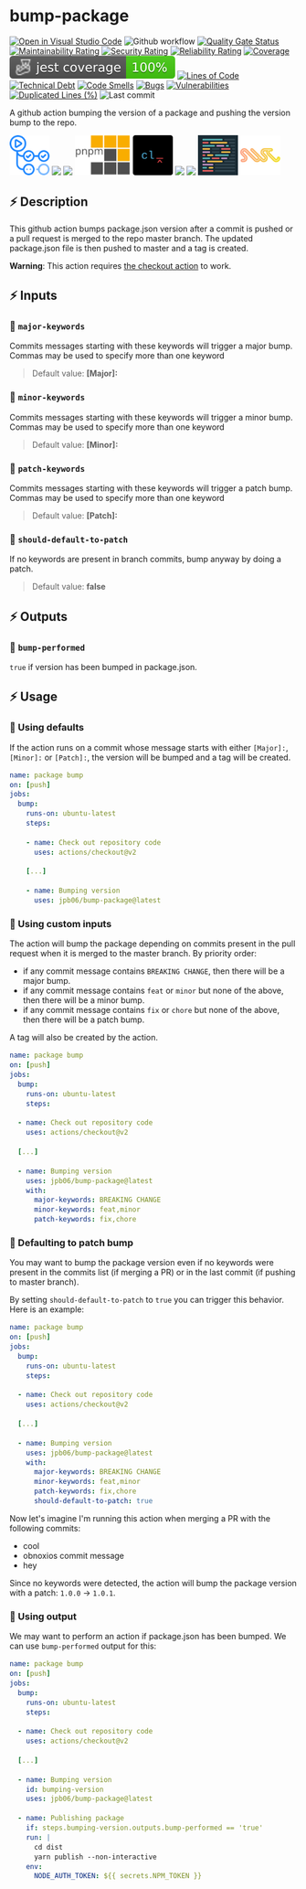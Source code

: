 # bump-package

[![Open in Visual Studio Code](https://img.shields.io/static/v1?logo=visualstudiocode&label=&message=Open%20in%20Visual%20Studio%20Code&labelColor=2c2c32&color=007acc&logoColor=007acc)](https://github.dev/jpb06/bump-package)
![Github workflow](https://img.shields.io/github/workflow/status/jpb06/bump-package/Tests?label=last%20workflow&logo=github-actions)
[![Quality Gate Status](https://sonarcloud.io/api/project_badges/measure?project=jpb06_bump-package&metric=alert_status)](https://sonarcloud.io/summary/new_code?id=jpb06_bump-package)
[![Maintainability Rating](https://sonarcloud.io/api/project_badges/measure?project=jpb06_bump-package&metric=sqale_rating)](https://sonarcloud.io/dashboard?id=jpb06_bump-package)
[![Security Rating](https://sonarcloud.io/api/project_badges/measure?project=jpb06_bump-package&metric=security_rating)](https://sonarcloud.io/dashboard?id=jpb06_bump-package)
[![Reliability Rating](https://sonarcloud.io/api/project_badges/measure?project=jpb06_bump-package&metric=reliability_rating)](https://sonarcloud.io/dashboard?id=jpb06_bump-package)
[![Coverage](https://sonarcloud.io/api/project_badges/measure?project=jpb06_bump-package&metric=coverage)](https://sonarcloud.io/dashboard?id=jpb06_bump-package)
![Total coverage](./badges/coverage-jest%20coverage.svg)
[![Lines of Code](https://sonarcloud.io/api/project_badges/measure?project=jpb06_bump-package&metric=ncloc)](https://sonarcloud.io/summary/new_code?id=jpb06_bump-package)
[![Technical Debt](https://sonarcloud.io/api/project_badges/measure?project=jpb06_bump-package&metric=sqale_index)](https://sonarcloud.io/summary/new_code?id=jpb06_bump-package)
[![Code Smells](https://sonarcloud.io/api/project_badges/measure?project=jpb06_bump-package&metric=code_smells)](https://sonarcloud.io/dashboard?id=jpb06_bump-package)
[![Bugs](https://sonarcloud.io/api/project_badges/measure?project=jpb06_bump-package&metric=bugs)](https://sonarcloud.io/summary/new_code?id=jpb06_bump-package)
[![Vulnerabilities](https://sonarcloud.io/api/project_badges/measure?project=jpb06_bump-package&metric=vulnerabilities)](https://sonarcloud.io/summary/new_code?id=jpb06_bump-package)
[![Duplicated Lines (%)](https://sonarcloud.io/api/project_badges/measure?project=jpb06_bump-package&metric=duplicated_lines_density)](https://sonarcloud.io/dashboard?id=jpb06_bump-package)
![Last commit](https://img.shields.io/github/last-commit/jpb06/bump-package?logo=git)

A github action bumping the version of a package and pushing the version bump to the repo.

<!-- readme-package-icons start -->

<p align="left"><a href="https://docs.github.com/en/actions" target="_blank"><img height="70" src="https://raw.githubusercontent.com/jpb06/readme-package-icons/main/icons/github-actions.svg" /></a>&nbsp;<a href="https://www.typescriptlang.org/docs/" target="_blank"><img height="70" src="https://cdn.jsdelivr.net/gh/devicons/devicon/icons/typescript/typescript-original.svg" /></a>&nbsp;<a href="https://nodejs.org/en/docs/" target="_blank"><img height="70" src="https://cdn.jsdelivr.net/gh/devicons/devicon/icons/nodejs/nodejs-original.svg" /></a>&nbsp;<a href="https://pnpm.io/motivation" target="_blank"><img height="70" src="https://raw.githubusercontent.com/jpb06/readme-package-icons/main/icons/pnpm.svg" /></a>&nbsp;<a href="https://github.com/conventional-changelog" target="_blank"><img height="70" src="https://raw.githubusercontent.com/jpb06/readme-package-icons/main/icons/conventional-changelog.svg" /></a>&nbsp;<a href="https://eslint.org/docs/latest/" target="_blank"><img height="70" src="https://cdn.jsdelivr.net/gh/devicons/devicon/icons/eslint/eslint-original.svg" /></a>&nbsp;<a href="https://jestjs.io/docs/getting-started" target="_blank"><img height="70" src="https://cdn.jsdelivr.net/gh/devicons/devicon/icons/jest/jest-plain.svg" /></a>&nbsp;<a href="https://prettier.io/docs/en/index.html" target="_blank"><img height="70" src="https://raw.githubusercontent.com/jpb06/readme-package-icons/main/icons/prettier.png" /></a>&nbsp;<a href="https://swc.rs/docs/getting-started" target="_blank"><img height="70" src="https://raw.githubusercontent.com/jpb06/readme-package-icons/main/icons/swc.svg" /></a></p>

<!-- readme-package-icons end -->

## ⚡ Description

This github action bumps package.json version after a commit is pushed or a pull request is merged to the repo master branch. The updated package.json file is then pushed to master and a tag is created.

**Warning**: This action requires [the checkout action](https://github.com/actions/checkout) to work.

## ⚡ Inputs

### 🔶 `major-keywords`

Commits messages starting with these keywords will trigger a major bump. Commas may be used to specify more than one keyword

> Default value: **[Major]:**

### 🔶 `minor-keywords`

Commits messages starting with these keywords will trigger a minor bump. Commas may be used to specify more than one keyword

> Default value: **[Minor]:**

### 🔶 `patch-keywords`

Commits messages starting with these keywords will trigger a patch bump. Commas may be used to specify more than one keyword

> Default value: **[Patch]:**

### 🔶 `should-default-to-patch`

If no keywords are present in branch commits, bump anyway by doing a patch.

> Default value: **false**

## ⚡ Outputs

### 🔶 `bump-performed`

`true` if version has been bumped in package.json.

## ⚡ Usage

### 🔶 Using defaults

If the action runs on a commit whose message starts with either `[Major]:`, `[Minor]:` or `[Patch]:`, the version will be bumped and a tag will be created.

```yaml
name: package bump
on: [push]
jobs:
  bump:
    runs-on: ubuntu-latest
    steps:

    - name: Check out repository code
      uses: actions/checkout@v2

    [...]

    - name: Bumping version
      uses: jpb06/bump-package@latest
```

### 🔶 Using custom inputs

The action will bump the package depending on commits present in the pull request when it is merged to the master branch. By priority order:

- if any commit message contains `BREAKING CHANGE`, then there will be a major bump.
- if any commit message contains `feat` or `minor` but none of the above, then there will be a minor bump.
- if any commit message contains `fix` or `chore` but none of the above, then there will be a patch bump.

A tag will also be created by the action.

```yaml
name: package bump
on: [push]
jobs:
  bump:
    runs-on: ubuntu-latest
    steps:

  - name: Check out repository code
    uses: actions/checkout@v2

  [...]

  - name: Bumping version
    uses: jpb06/bump-package@latest
    with:
      major-keywords: BREAKING CHANGE
      minor-keywords: feat,minor
      patch-keywords: fix,chore
```

### 🔶 Defaulting to patch bump

You may want to bump the package version even if no keywords were present in the commits list (if merging a PR) or in the last commit (if pushing to master branch).

By setting `should-default-to-patch` to `true` you can trigger this behavior. Here is an example:

```yaml
name: package bump
on: [push]
jobs:
  bump:
    runs-on: ubuntu-latest
    steps:

  - name: Check out repository code
    uses: actions/checkout@v2

  [...]

  - name: Bumping version
    uses: jpb06/bump-package@latest
    with:
      major-keywords: BREAKING CHANGE
      minor-keywords: feat,minor
      patch-keywords: fix,chore
      should-default-to-patch: true
```

Now let's imagine I'm running this action when merging a PR with the following commits:

- cool
- obnoxios commit message
- hey

Since no keywords were detected, the action will bump the package version with a patch: `1.0.0` -> `1.0.1`.

### 🔶 Using output

We may want to perform an action if package.json has been bumped. We can use `bump-performed` output for this:

```yaml
name: package bump
on: [push]
jobs:
  bump:
    runs-on: ubuntu-latest
    steps:

  - name: Check out repository code
    uses: actions/checkout@v2

  [...]

  - name: Bumping version
    id: bumping-version
    uses: jpb06/bump-package@latest

  - name: Publishing package
    if: steps.bumping-version.outputs.bump-performed == 'true'
    run: |
      cd dist
      yarn publish --non-interactive
    env:
      NODE_AUTH_TOKEN: ${{ secrets.NPM_TOKEN }}
```
